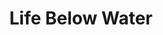 ---
type: topic
title: Life Below Water
description: A description of the dataset and the relavent topic
imageSource: https://sustainabledevelopment.un.org/content/dist2/images/E_SDG%20goals_icons-individual-rgb-14.png
weight: 14
---